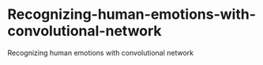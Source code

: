# Recognizing-human-emotions-with-convolutional-network
Recognizing human emotions with convolutional network
